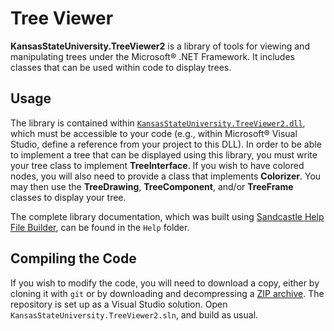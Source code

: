 # Tree Viewer

**KansasStateUniversity.TreeViewer2** is a library of tools for viewing and manipulating trees under the Microsoft® .NET Framework. It includes classes that can be used within code to display trees. 

## Usage

The library is contained within [`KansasStateUniversity.TreeViewer2.dll`](https://github.com/RodHowell-Algorithms/Tree-Viewer-DotNet/raw/main/KansasStateUniversity.TreeViewer2.dll), which must be accessible to your code (e.g., within Microsoft® Visual Studio, define a reference from your project to this DLL). In order to be able to implement a tree that can be displayed using this library, you must write your tree class to implement **TreeInterface**. If you wish to have colored nodes, you will also need to provide a class that implements **Colorizer**. You may then use the **TreeDrawing**, **TreeComponent**, and/or **TreeFrame** classes to display your tree. 

The complete library documentation, which was built using [Sandcastle Help File Builder](https://github.com/EWSoftware/SHFB), can be found in the `Help` folder.

## Compiling the Code

If you wish to modify the code, you will need to download a copy, either by cloning it with `git` or by downloading and decompressing a [ZIP archive](https://github.com/RodHowell-Algorithms/Tree-Viewer-DotNet/archive/refs/heads/main.zip). The repository is set up as a Visual Studio solution. Open `KansasStateUniversity.TreeViewer2.sln`, and build as usual.



